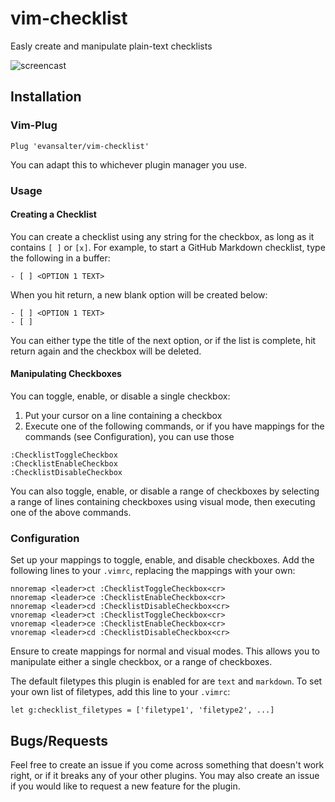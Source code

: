 # vim-checklist

Easly create and manipulate plain-text checklists

![screencast](https://cloud.githubusercontent.com/assets/10549733/14589709/05392082-04a6-11e6-9951-bbe5452750d4.gif)

## Installation

### Vim-Plug

`Plug 'evansalter/vim-checklist'`

You can adapt this to whichever plugin manager you use.

### Usage

#### Creating a Checklist

You can create a checklist using any string for the checkbox, as long as it contains `[ ]` or `[x]`.  For example, to start a GitHub Markdown checklist, type the following in a buffer:

```
- [ ] <OPTION 1 TEXT>
```

When you hit return, a new blank option will be created below:

```
- [ ] <OPTION 1 TEXT>
- [ ] 
```

You can either type the title of the next option, or if the list is complete, hit return again and the checkbox will be deleted.

#### Manipulating Checkboxes

You can toggle, enable, or disable a single checkbox:

1. Put your cursor on a line containing a checkbox
1. Execute one of the following commands, or if you have mappings for the commands (see Configuration), you can use those

```
:ChecklistToggleCheckbox
:ChecklistEnableCheckbox
:ChecklistDisableCheckbox
```

You can also toggle, enable, or disable a range of checkboxes by selecting a range of lines containing checkboxes using visual mode, then executing one of the above commands.


### Configuration

Set up your mappings to toggle, enable, and disable checkboxes.  Add the following lines to your `.vimrc`, 
replacing the mappings with your own:

```viml
nnoremap <leader>ct :ChecklistToggleCheckbox<cr>
nnoremap <leader>ce :ChecklistEnableCheckbox<cr>
nnoremap <leader>cd :ChecklistDisableCheckbox<cr>
vnoremap <leader>ct :ChecklistToggleCheckbox<cr>
vnoremap <leader>ce :ChecklistEnableCheckbox<cr>
vnoremap <leader>cd :ChecklistDisableCheckbox<cr>
```

Ensure to create mappings for normal and visual modes.  This allows you to manipulate either a single checkbox, or a range of checkboxes.

The default filetypes this plugin is enabled for are `text` and `markdown`.  To set your own list of filetypes, add this line to your `.vimrc`:

```viml
let g:checklist_filetypes = ['filetype1', 'filetype2', ...]
```

## Bugs/Requests

Feel free to create an issue if you come across something that doesn't work right, or if it breaks any of your other plugins.  You may also create an issue if you would like to request a new feature for the plugin.
